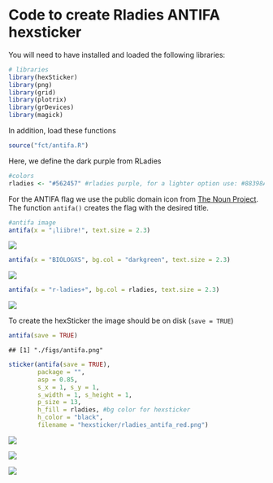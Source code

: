 
# Code to create Rladies ANTIFA hexsticker

You will need to have installed and loaded the following libraries:

``` r
# libraries
library(hexSticker)
library(png)
library(grid)
library(plotrix)
library(grDevices)
library(magick)
```

In addition, load these functions

``` r
source("fct/antifa.R")
```

Here, we define the dark purple from RLadies

``` r
#colors
rladies <- "#562457" #rladies purple, for a lighter option use: #88398A both from rladies color palete
```

For the ANTIFA flag we use the public domain icon from [The Noun
Project](https://thenounproject.com/search/?q=antifa&i=1245689). The
function `antifa()` creates the flag with the desired title.

``` r
#antifa image
antifa(x = "¡liibre!", text.size = 2.3)
```

![](README_files/figure-gfm/examples-1.png)<!-- -->

``` r
antifa(x = "BIÓLOGXS", bg.col = "darkgreen", text.size = 2.3)
```

![](README_files/figure-gfm/examples-2.png)<!-- -->

``` r
antifa(x = "r-ladies+", bg.col = rladies, text.size = 2.3)
```

![](README_files/figure-gfm/examples-3.png)<!-- -->

To create the hexSticker the image should be on disk (`save = TRUE`)

``` r
antifa(save = TRUE)
```

    ## [1] "./figs/antifa.png"

``` r
sticker(antifa(save = TRUE),
        package = "",
        asp = 0.85,
        s_x = 1, s_y = 1,
        s_width = 1, s_height = 1,
        p_size = 13,
        h_fill = rladies, #bg color for hexsticker
        h_color = "black",
        filename = "hexsticker/rladies_antifa_red.png")
```

![](hexsticker/rladies_antifa_red.png)

![](hexsticker/rladies_antifa_purple.png)

![](hexsticker/rladies_antifa_light_purple.png)
